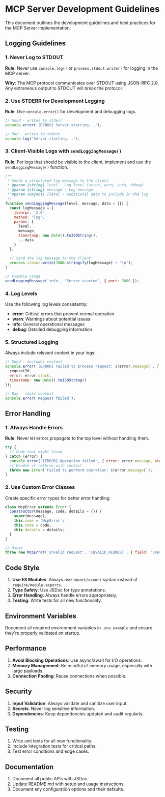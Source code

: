 # MCP Server Development Guidelines

This document outlines the development guidelines and best practices for the MCP Server implementation.

## Logging Guidelines

### 1. Never Log to STDOUT

**Rule**: Never use `console.log()` or `process.stdout.write()` for logging in the MCP server.

**Why**: The MCP protocol communicates over STDOUT using JSON-RPC 2.0. Any extraneous output to STDOUT will break the protocol.

### 2. Use STDERR for Development Logging

**Rule**: Use `console.error()` for development and debugging logs.

```javascript
// Good - writes to stderr
console.error('[DEBUG] Server starting...');

// Bad - writes to stdout
console.log('Server starting...');
```

### 3. Client-Visible Logs with `sendLoggingMessage()`

**Rule**: For logs that should be visible to the client, implement and use the `sendLoggingMessage()` function.

```javascript
/**
 * Sends a structured log message to the client
 * @param {string} level - Log level (error, warn, info, debug)
 * @param {string} message - Log message
 * @param {Object} [data] - Additional data to include in the log
 */
function sendLoggingMessage(level, message, data = {}) {
  const logMessage = {
    jsonrpc: '2.0',
    method: 'log',
    params: {
      level,
      message,
      timestamp: new Date().toISOString(),
      ...data
    }
  };
  
  // Send the log message to the client
  process.stdout.write(JSON.stringify(logMessage) + '\n');
}

// Example usage
sendLoggingMessage('info', 'Server started', { port: 3000 });
```

### 4. Log Levels

Use the following log levels consistently:

- **error**: Critical errors that prevent normal operation
- **warn**: Warnings about potential issues
- **info**: General operational messages
- **debug**: Detailed debugging information

### 5. Structured Logging

Always include relevant context in your logs:

```javascript
// Good - includes context
console.error(`[ERROR] Failed to process request: ${error.message}`, {
  requestId,
  error: error.stack,
  timestamp: new Date().toISOString()
});

// Bad - lacks context
console.error('Request failed');
```

## Error Handling

### 1. Always Handle Errors

**Rule**: Never let errors propagate to the top level without handling them.

```javascript
try {
  // Code that might throw
} catch (error) {
  console.error('[ERROR] Operation failed', { error: error.message, stack: error.stack });
  // Handle or rethrow with context
  throw new Error(`Failed to perform operation: ${error.message}`);
}
```

### 2. Use Custom Error Classes

Create specific error types for better error handling:

```javascript
class McpError extends Error {
  constructor(message, code, details = {}) {
    super(message);
    this.name = 'McpError';
    this.code = code;
    this.details = details;
  }
}

// Usage
throw new McpError('Invalid request', 'INVALID_REQUEST', { field: 'username' });
```

## Code Style

1. **Use ES Modules**: Always use `import/export` syntax instead of `require/module.exports`.
2. **Type Safety**: Use JSDoc for type annotations.
3. **Error Handling**: Always handle errors appropriately.
4. **Testing**: Write tests for all new functionality.

## Environment Variables

Document all required environment variables in `.env.example` and ensure they're properly validated on startup.

## Performance

1. **Avoid Blocking Operations**: Use async/await for I/O operations.
2. **Memory Management**: Be mindful of memory usage, especially with large payloads.
3. **Connection Pooling**: Reuse connections when possible.

## Security

1. **Input Validation**: Always validate and sanitize user input.
2. **Secrets**: Never log sensitive information.
3. **Dependencies**: Keep dependencies updated and audit regularly.

## Testing

1. Write unit tests for all new functionality.
2. Include integration tests for critical paths.
3. Test error conditions and edge cases.

## Documentation

1. Document all public APIs with JSDoc.
2. Update README.md with setup and usage instructions.
3. Document any configuration options and their defaults.
